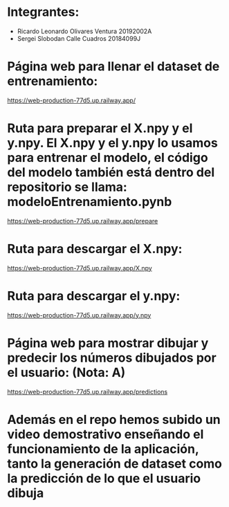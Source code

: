 # Integrantes:
- Ricardo Leonardo Olivares Ventura 20192002A
- Sergei Slobodan Calle Cuadros 20184099J

# Página web para llenar el dataset de entrenamiento:
https://web-production-77d5.up.railway.app/

# Ruta para preparar el X.npy y el y.npy. El X.npy y el y.npy lo usamos para entrenar el modelo, el código del modelo también está dentro del repositorio se llama: modeloEntrenamiento.pynb
https://web-production-77d5.up.railway.app/prepare

# Ruta para descargar el X.npy:
https://web-production-77d5.up.railway.app/X.npy

# Ruta para descargar el y.npy:
https://web-production-77d5.up.railway.app/y.npy

# Página web para mostrar dibujar y predecir los números dibujados por el usuario: (Nota: A)
https://web-production-77d5.up.railway.app/predictions

# Además en el repo hemos subido un video demostrativo enseñando el funcionamiento de la aplicación, tanto la generación de dataset como la predicción de lo que el usuario dibuja
